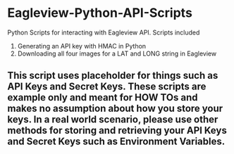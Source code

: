 # Eagleview-Python-API-Scripts

Python Scripts for interacting with Eagleview API. Scripts included

1. Generating an API key with HMAC in Python
2. Downloading all four images for a LAT and LONG string in Eagleview

## This script uses placeholder for things such as API Keys and Secret Keys. These scripts are example only and meant for HOW TOs and makes no assumption about how you store your keys. In a real world scenario, please use other methods for storing and retrieving your API Keys and Secret Keys such as Environment Variables.
